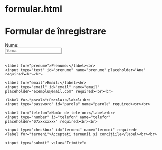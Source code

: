 # formular.html
<!DOCTYPE html>
<html lang="ro">
<head>
  <meta charset="UTF-8">
  <title>Formular de înregistrare</title>
</head>
<body>
  <h1>Formular de înregistrare</h1>
  <form>
    <label for="nume">Nume:</label><br>
    <input type="text" id="nume" name="nume" placeholder="Toma" required><br><br>

    <label for="prenume">Prenume:</label><br>
    <input type="text" id="prenume" name="prenume" placeholder="Ana" required><br><br>

    <label for="email">Email:</label><br>
    <input type="email" id="email" name="email" placeholder="exemplu@email.com" required><br><br>

    <label for="parola">Parola:</label><br>
    <input type="password" id="parola" name="parola" required><br><br>

    <label for="telefon">Număr de telefon:</label><br>
    <input type="number" id="telefon" name="telefon" placeholder="07xxxxxxxx" required><br><br>

    <input type="checkbox" id="termeni" name="termeni" required>
    <label for="termeni">Acceptați termenii și condițiile</label><br><br>

    <input type="submit" value="Trimite">
  </form>
</body>
</html>
